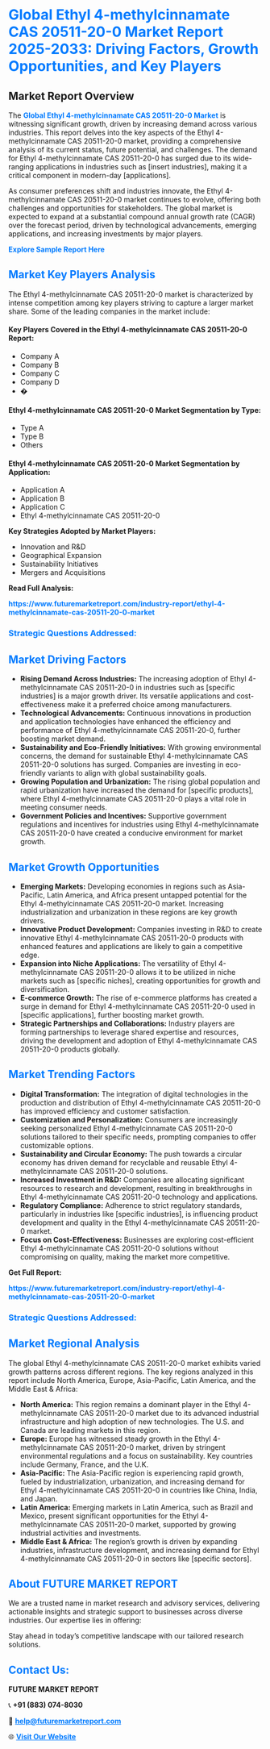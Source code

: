 <h1 style="color: #007BFF;">Global Ethyl 4-methylcinnamate CAS 20511-20-0 Market Report 2025-2033: Driving Factors, Growth Opportunities, and Key Players</h1>

<section id="overview">
<h2>Market Report Overview</h2>
<p>The <a href="https://www.futuremarketreport.com/industry-report/ethyl-4-methylcinnamate-cas-20511-20-0-market" style="color: #007BFF; text-decoration: none;"><strong>Global Ethyl 4-methylcinnamate CAS 20511-20-0 Market</strong></a> is witnessing significant growth, driven by increasing demand across various industries. This report delves into the key aspects of the Ethyl 4-methylcinnamate CAS 20511-20-0 market, providing a comprehensive analysis of its current status, future potential, and challenges. The demand for Ethyl 4-methylcinnamate CAS 20511-20-0 has surged due to its wide-ranging applications in industries such as [insert industries], making it a critical component in modern-day [applications].</p>
<p>As consumer preferences shift and industries innovate, the Ethyl 4-methylcinnamate CAS 20511-20-0 market continues to evolve, offering both challenges and opportunities for stakeholders. The global market is expected to expand at a substantial compound annual growth rate (CAGR) over the forecast period, driven by technological advancements, emerging applications, and increasing investments by major players.</p>
</section>

<section id="overview">
<p><a href="https://www.futuremarketreport.com/request-sample/reportId=116298" style="color: #007BFF; text-decoration: none;"><strong>Explore Sample Report Here</strong></a></p>
</section>

<section id="key-players">
<h2 style="color: #007BFF;">Market Key Players Analysis</h2>
<p>The Ethyl 4-methylcinnamate CAS 20511-20-0 market is characterized by intense competition among key players striving to capture a larger market share. Some of the leading companies in the market include:</p>
<h4>Key Players Covered in the Ethyl 4-methylcinnamate CAS 20511-20-0 Report:</h4>
<ul><li>Company A</li><li>Company B</li><li>Company C</li><li>Company D</li><li>�</li></ul>
<h4>Ethyl 4-methylcinnamate CAS 20511-20-0 Market Segmentation by Type:</h4>
<ul><li>Type A</li><li>Type B</li><li>Others</li></ul>

<h4>Ethyl 4-methylcinnamate CAS 20511-20-0 Market Segmentation by Application:</h4>
<ul><li>Application A</li><li>Application B</li><li>Application C</li><li>Ethyl 4-methylcinnamate CAS 20511-20-0</li></ul>
<p><strong>Key Strategies Adopted by Market Players:</strong></p>
<ul>
<li>Innovation and R&D</li>
<li>Geographical Expansion</li>
<li>Sustainability Initiatives</li>
<li>Mergers and Acquisitions</li>
</ul>
</section>

<section>
<p><strong>Read Full Analysis: </strong></p><a href="https://www.futuremarketreport.com/industry-report/ethyl-4-methylcinnamate-cas-20511-20-0-market" style="color: #007BFF; text-decoration: none;"><strong>https://www.futuremarketreport.com/industry-report/ethyl-4-methylcinnamate-cas-20511-20-0-market</strong></a>
<h3 style="color: #007BFF;">Strategic Questions Addressed:</h3>
</section>

<section id="driving-factors">
<h2 style="color: #007BFF;">Market Driving Factors</h2>
<ul>
<li><strong>Rising Demand Across Industries:</strong> The increasing adoption of Ethyl 4-methylcinnamate CAS 20511-20-0 in industries such as [specific industries] is a major growth driver. Its versatile applications and cost-effectiveness make it a preferred choice among manufacturers.</li>
<li><strong>Technological Advancements:</strong> Continuous innovations in production and application technologies have enhanced the efficiency and performance of Ethyl 4-methylcinnamate CAS 20511-20-0, further boosting market demand.</li>
<li><strong>Sustainability and Eco-Friendly Initiatives:</strong> With growing environmental concerns, the demand for sustainable Ethyl 4-methylcinnamate CAS 20511-20-0 solutions has surged. Companies are investing in eco-friendly variants to align with global sustainability goals.</li>
<li><strong>Growing Population and Urbanization:</strong> The rising global population and rapid urbanization have increased the demand for [specific products], where Ethyl 4-methylcinnamate CAS 20511-20-0 plays a vital role in meeting consumer needs.</li>
<li><strong>Government Policies and Incentives:</strong> Supportive government regulations and incentives for industries using Ethyl 4-methylcinnamate CAS 20511-20-0 have created a conducive environment for market growth.</li>
</ul>
</section>

<section id="growth-opportunities">
<h2 style="color: #007BFF;">Market Growth Opportunities</h2>
<ul>
<li><strong>Emerging Markets:</strong> Developing economies in regions such as Asia-Pacific, Latin America, and Africa present untapped potential for the Ethyl 4-methylcinnamate CAS 20511-20-0 market. Increasing industrialization and urbanization in these regions are key growth drivers.</li>
<li><strong>Innovative Product Development:</strong> Companies investing in R&D to create innovative Ethyl 4-methylcinnamate CAS 20511-20-0 products with enhanced features and applications are likely to gain a competitive edge.</li>
<li><strong>Expansion into Niche Applications:</strong> The versatility of Ethyl 4-methylcinnamate CAS 20511-20-0 allows it to be utilized in niche markets such as [specific niches], creating opportunities for growth and diversification.</li>
<li><strong>E-commerce Growth:</strong> The rise of e-commerce platforms has created a surge in demand for Ethyl 4-methylcinnamate CAS 20511-20-0 used in [specific applications], further boosting market growth.</li>
<li><strong>Strategic Partnerships and Collaborations:</strong> Industry players are forming partnerships to leverage shared expertise and resources, driving the development and adoption of Ethyl 4-methylcinnamate CAS 20511-20-0 products globally.</li>
</ul>
</section>

<section id="trending-factors">
<h2 style="color: #007BFF;">Market Trending Factors</h2>
<ul>
<li><strong>Digital Transformation:</strong> The integration of digital technologies in the production and distribution of Ethyl 4-methylcinnamate CAS 20511-20-0 has improved efficiency and customer satisfaction.</li>
<li><strong>Customization and Personalization:</strong> Consumers are increasingly seeking personalized Ethyl 4-methylcinnamate CAS 20511-20-0 solutions tailored to their specific needs, prompting companies to offer customizable options.</li>
<li><strong>Sustainability and Circular Economy:</strong> The push towards a circular economy has driven demand for recyclable and reusable Ethyl 4-methylcinnamate CAS 20511-20-0 solutions.</li>
<li><strong>Increased Investment in R&D:</strong> Companies are allocating significant resources to research and development, resulting in breakthroughs in Ethyl 4-methylcinnamate CAS 20511-20-0 technology and applications.</li>
<li><strong>Regulatory Compliance:</strong> Adherence to strict regulatory standards, particularly in industries like [specific industries], is influencing product development and quality in the Ethyl 4-methylcinnamate CAS 20511-20-0 market.</li>
<li><strong>Focus on Cost-Effectiveness:</strong> Businesses are exploring cost-efficient Ethyl 4-methylcinnamate CAS 20511-20-0 solutions without compromising on quality, making the market more competitive.</li>
</ul>
</section>

<section>
<p><strong>Get Full Report: </strong></p><a href="https://www.futuremarketreport.com/industry-report/ethyl-4-methylcinnamate-cas-20511-20-0-market" style="color: #007BFF; text-decoration: none;"><strong>https://www.futuremarketreport.com/industry-report/ethyl-4-methylcinnamate-cas-20511-20-0-market</strong></a>
<h3 style="color: #007BFF;">Strategic Questions Addressed:</h3>
</section>


<section id="regional-analysis">
<h2 style="color: #007BFF;">Market Regional Analysis</h2>
<p>The global Ethyl 4-methylcinnamate CAS 20511-20-0 market exhibits varied growth patterns across different regions. The key regions analyzed in this report include North America, Europe, Asia-Pacific, Latin America, and the Middle East & Africa:</p>
<ul>
<li><strong>North America:</strong> This region remains a dominant player in the Ethyl 4-methylcinnamate CAS 20511-20-0 market due to its advanced industrial infrastructure and high adoption of new technologies. The U.S. and Canada are leading markets in this region.</li>
<li><strong>Europe:</strong> Europe has witnessed steady growth in the Ethyl 4-methylcinnamate CAS 20511-20-0 market, driven by stringent environmental regulations and a focus on sustainability. Key countries include Germany, France, and the U.K.</li>
<li><strong>Asia-Pacific:</strong> The Asia-Pacific region is experiencing rapid growth, fueled by industrialization, urbanization, and increasing demand for Ethyl 4-methylcinnamate CAS 20511-20-0 in countries like China, India, and Japan.</li>
<li><strong>Latin America:</strong> Emerging markets in Latin America, such as Brazil and Mexico, present significant opportunities for the Ethyl 4-methylcinnamate CAS 20511-20-0 market, supported by growing industrial activities and investments.</li>
<li><strong>Middle East & Africa:</strong> The region’s growth is driven by expanding industries, infrastructure development, and increasing demand for Ethyl 4-methylcinnamate CAS 20511-20-0 in sectors like [specific sectors].</li>
</ul>
</section>

<footer>
<h2 style="color: #007BFF;">About FUTURE MARKET REPORT</h2>
<p>We are a trusted name in market research and advisory services, delivering actionable insights and strategic support to businesses across diverse industries. Our expertise lies in offering:</p>

<p>Stay ahead in today’s competitive landscape with our tailored research solutions.</p>

<h2 style="color: #007BFF;">Contact Us:</h2>
<p><strong>FUTURE MARKET REPORT</strong></p>
<p>📞 <strong>+91 (883) 074-8030</strong></p>
<p>📧 <strong><a href="mailto:help@futuremarketreport.com" style="color: #007BFF;">help@futuremarketreport.com</a></strong></p>
<p>🌐 <strong><a href="https://www.futuremarketreport.com/" style="color: #007BFF;">Visit Our Website</a></strong></p>
</footer>